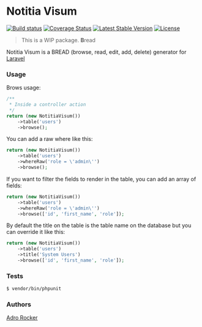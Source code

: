 # Notitia Visum

[![Build status][Master image]][Master]
[![Coverage Status][Master coverage image]][Master coverage]
[![Latest Stable Version][Stable version image]][Stable version]
[![License][License image]][License]

> This is a WIP package. **B**read

Notitia Visum is a BREAD (browse, read, edit, add, delete) generator for [Laravel](https://laravel.com/)

### Usage

Brows usage:

```php
/**
 * Inside a controller action
 */
return (new NotitiaVisum())
    ->table('users')
    ->browse();
```

You can add a raw where like this:

```php
return (new NotitiaVisum())
    ->table('users')
    ->whereRaw('role = \'admin\'')
    ->browse();
```

If you want to filter the fields to render in the table, you can add an array of fields:

```php
return (new NotitiaVisum())
    ->table('users')
    ->whereRaw('role = \'admin\'')
    ->browse(['id', 'first_name', 'role']);
```

By default the title on the table is the table name on the database but you can override it like this:

```php
return (new NotitiaVisum())
    ->table('users')
    ->title('System Users')
    ->browse(['id', 'first_name', 'role']);
```

### Tests

```bash
$ vendor/bin/phpunit
```

### Authors

[Adro Rocker](https://github.com/adrorocker)

  [Master]: https://travis-ci.org/adrosoftware/notitia-visum/
  [Master image]: https://travis-ci.org/adrosoftware/notitia-visum.svg?branch=master
  [Master coverage]: https://coveralls.io/github/adrosoftware/notitia-visum
  [Master coverage image]: https://coveralls.io/repos/github/adrosoftware/notitia-visum/badge.svg?branch=master
  [Stable version]: https://packagist.org/packages/adrosoftware/notitia-visum
  [Stable version image]: https://poser.pugx.org/adrosoftware/notitia-visum/v/stable
  [License]: https://packagist.org/packages/adrosoftware/notitia-visum
  [License image]: https://poser.pugx.org/adrosoftware/notitia-visum/license